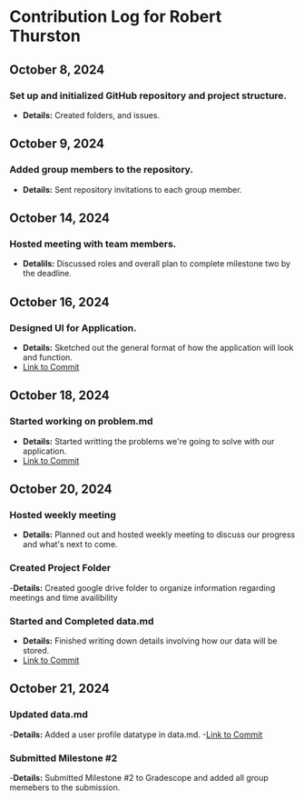 # Contribution Log for Robert Thurston

## October 8, 2024 
### Set up and initialized GitHub repository and project structure.
  - **Details:** Created folders, and issues.

## October 9, 2024
### Added group members to the repository.
  - **Details:** Sent repository invitations to each group member.

## October 14, 2024
### Hosted meeting with team members.
  - **Detalils:** Discussed roles and overall plan to complete milestone two by the deadline.

## October 16, 2024
### Designed UI for Application.
  - **Details:** Sketched out the general format of how the application will look and function.
  - [Link to Commit](https://github.com/rthurston1/Team01-Web-Application-Concept-Design/commit/489b01edb69bf12af90cfe140d005e8471e151e8)

## October 18, 2024
### Started working on problem.md
  - **Details:** Started writting the problems we're going to solve with our application.
  - [Link to Commit](https://github.com/rthurston1/Team01-Web-Application-Concept-Design/commit/7c76b66e63da5389c1606f124f244b3153b4add9)

## October 20, 2024
### Hosted weekly meeting
  - **Details:** Planned out and hosted weekly meeting to discuss our progress and what's next to come.

### Created Project Folder
  -**Details:** Created google drive folder to organize information regarding meetings and time availibility

### Started and Completed data.md
 - **Details:** Finished writing down details involving how our data will be stored.
 - [Link to Commit](https://github.com/rthurston1/Team01-Web-Application-Concept-Design/commit/0b9961c7ea6281aeef4ef78296862550115b09ba)

## October 21, 2024
### Updated data.md
  -**Details:** Added a user profile datatype in data.md.
  -[Link to Commit](https://github.com/rthurston1/Team01-Web-Application-Concept-Design/commit/3b4d89aee20f2e08b5e17f4736f12fcd0bcf8a56)
  
### Submitted Milestone #2
  -**Details:** Submitted Milestone #2 to Gradescope and added all group memebers to the submission.
